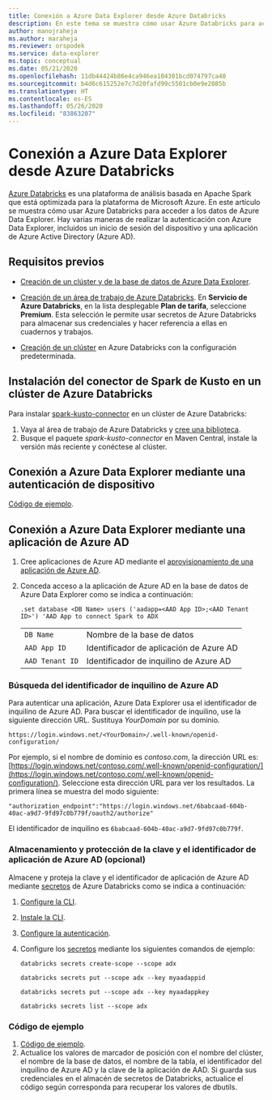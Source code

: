 ```yaml
---
title: Conexión a Azure Data Explorer desde Azure Databricks
description: En este tema se muestra cómo usar Azure Databricks para acceder a los datos de Azure Data Explorer.
author: manojraheja
ms.author: maraheja
ms.reviewer: orspodek
ms.service: data-explorer
ms.topic: conceptual
ms.date: 05/21/2020
ms.openlocfilehash: 11db44424b86e4ca946ea104301bcd074797ca40
ms.sourcegitcommit: b4d6c615252e7c7d20fafd99c5501cb0e9e2085b
ms.translationtype: HT
ms.contentlocale: es-ES
ms.lasthandoff: 05/26/2020
ms.locfileid: "83863207"
---
```

# <a name="connect-to-azure-data-explorer-from-azure-databricks"></a>Conexión a Azure Data Explorer desde Azure Databricks

[Azure Databricks](https://docs.microsoft.com/azure/azure-databricks/what-is-azure-databricks) es una plataforma de análisis basada en Apache Spark que está optimizada para la plataforma de Microsoft Azure. En este artículo se muestra cómo usar Azure Databricks para acceder a los datos de Azure Data Explorer. Hay varias maneras de realizar la autenticación con Azure Data Explorer, incluidos un inicio de sesión del dispositivo y una aplicación de Azure Active Directory (Azure AD).
 
## <a name="prerequisites"></a>Requisitos previos

- [Creación de un clúster y de la base de datos de Azure Data Explorer](create-cluster-database-portal.md).
- [Creación de un área de trabajo de Azure Databricks](/azure/azure-databricks/quickstart-create-databricks-workspace-portal#create-an-azure-databricks-workspace). En **Servicio de Azure Databricks**, en la lista desplegable **Plan de tarifa**, seleccione **Premium**. Esta selección le permite usar secretos de Azure Databricks para almacenar sus credenciales y hacer referencia a ellas en cuadernos y trabajos.

- [Creación de un clúster](https://docs.azuredatabricks.net/user-guide/clusters/create.html) en Azure Databricks con la configuración predeterminada.

 ## <a name="install-the-kusto-spark-connector-on-your-azure-databricks-cluster"></a>Instalación del conector de Spark de Kusto en un clúster de Azure Databricks

Para instalar [spark-kusto-connector](https://mvnrepository.com/artifact/com.microsoft.azure.kusto/spark-kusto-connector) en un clúster de Azure Databricks:

1. Vaya al área de trabajo de Azure Databricks y [cree una biblioteca](https://docs.azuredatabricks.net/user-guide/libraries.html#create-a-library).
1. Busque el paquete *spark-kusto-connector* en Maven Central, instale la versión más reciente y conéctese al clúster. 

## <a name="connect-to-azure-data-explorer-by-using-a-device-authentication"></a>Conexión a Azure Data Explorer mediante una autenticación de dispositivo

[Código de ejemplo](https://github.com/Azure/azure-kusto-spark/blob/master/samples/src/main/python/pyKusto.py).

## <a name="connect-to-azure-data-explorer-by-using-an-azure-ad-app"></a>Conexión a Azure Data Explorer mediante una aplicación de Azure AD

1. Cree aplicaciones de Azure AD mediante el [aprovisionamiento de una aplicación de Azure AD](kusto/management/access-control/how-to-provision-aad-app.md).
1. Conceda acceso a la aplicación de Azure AD en la base de datos de Azure Data Explorer como se indica a continuación:

    ```kusto
    .set database <DB Name> users ('aadapp=<AAD App ID>;<AAD Tenant ID>') 'AAD App to connect Spark to ADX
    ```
    |   |   |
    | - | - |
    | ```DB Name``` | Nombre de la base de datos |
    | ```AAD App ID``` | Identificador de aplicación de Azure AD |
    | ```AAD Tenant ID``` | Identificador de inquilino de Azure AD |

### <a name="find-your-azure-ad-tenant-id"></a>Búsqueda del identificador de inquilino de Azure AD

Para autenticar una aplicación, Azure Data Explorer usa el identificador de inquilino de Azure AD. Para buscar el identificador de inquilino, use la siguiente dirección URL. Sustituya *YourDomain* por su dominio.

```
https://login.windows.net/<YourDomain>/.well-known/openid-configuration/
```

Por ejemplo, si el nombre de dominio es *contoso.com*, la dirección URL es: [https://login.windows.net/contoso.com/.well-known/openid-configuration/](https://login.windows.net/contoso.com/.well-known/openid-configuration/). Seleccione esta dirección URL para ver los resultados. La primera línea se muestra del modo siguiente: 

```
"authorization_endpoint":"https://login.windows.net/6babcaad-604b-40ac-a9d7-9fd97c0b779f/oauth2/authorize"
```

El identificador de inquilino es `6babcaad-604b-40ac-a9d7-9fd97c0b779f`. 

### <a name="store-and-secure-your-azure-ad-app-id-and-key-optional"></a>Almacenamiento y protección de la clave y el identificador de aplicación de Azure AD (opcional)  

Almacene y proteja la clave y el identificador de aplicación de Azure AD mediante [secretos](https://docs.azuredatabricks.net/user-guide/secrets/index.html#secrets) de Azure Databricks como se indica a continuación:

1. [Configure la CLI](https://docs.azuredatabricks.net/user-guide/dev-tools/databricks-cli.html#set-up-the-cli).
1. [Instale la CLI](https://docs.azuredatabricks.net/user-guide/dev-tools/databricks-cli.html#install-the-cli). 
1. [Configure la autenticación](https://docs.azuredatabricks.net/user-guide/dev-tools/databricks-cli.html#set-up-authentication).
1. Configure los [secretos](https://docs.azuredatabricks.net/user-guide/secrets/index.html#secrets) mediante los siguientes comandos de ejemplo:

    ```databricks secrets create-scope --scope adx```

    ```databricks secrets put --scope adx --key myaadappid```

    ```databricks secrets put --scope adx --key myaadappkey```

    ```databricks secrets list --scope adx```

### <a name="sample-code"></a>Código de ejemplo

1. [Código de ejemplo](https://github.com/Azure/azure-kusto-spark/blob/master/samples/src/main/python/pyKusto.py). 
1. Actualice los valores de marcador de posición con el nombre del clúster, el nombre de la base de datos, el nombre de la tabla, el identificador del inquilino de Azure AD y la clave de la aplicación de AAD. Si guarda sus credenciales en el almacén de secretos de Databricks, actualice el código según corresponda para recuperar los valores de dbutils.
